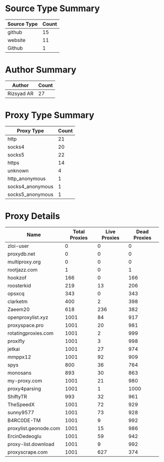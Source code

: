 # Source Type Summary

| Source Type | Count |
|-------------|-------|
| github | 15 |
| website | 11 |
| Github | 1 |


# Author Summary

| Author | Count |
|--------|-------|
| Rizsyad AR | 27 |


# Proxy Type Summary

| Proxy Type | Count |
|------------|-------|
| http | 21 |
| socks4 | 20 |
| socks5 | 22 |
| https | 14 |
| unknown | 4 |
| http_anonymous | 1 |
| socks4_anonymous | 1 |
| socks5_anonymous | 1 |


# Proxy Details

| Name | Total Proxies | Live Proxies | Dead Proxies |
|------|---------------|--------------|---------------|
| zloi-user | 0 | 0 | 0 |
| proxydb.net | 0 | 0 | 0 |
| multiproxy.org | 0 | 0 | 0 |
| rootjazz.com | 1 | 0 | 1 |
| hookzof | 166 | 0 | 166 |
| roosterkid | 219 | 13 | 206 |
| opsxcq | 343 | 0 | 343 |
| clarketm | 400 | 2 | 398 |
| Zaeem20 | 618 | 236 | 382 |
| openproxylist.xyz | 1001 | 84 | 917 |
| proxyspace.pro | 1001 | 20 | 981 |
| rotatingproxies.com | 1001 | 2 | 999 |
| proxifly | 1001 | 3 | 998 |
| jetkai | 1001 | 27 | 974 |
| mmppx12 | 1001 | 92 | 909 |
| spys | 800 | 36 | 764 |
| monosans | 893 | 30 | 863 |
| my-proxy.com | 1001 | 21 | 980 |
| proxy4parsing | 1001 | 1 | 1000 |
| ShiftyTR | 993 | 32 | 961 |
| TheSpeedX | 1001 | 72 | 929 |
| sunny9577 | 1001 | 73 | 928 |
| B4RC0DE-TM | 1001 | 9 | 992 |
| proxylist.geonode.com | 1001 | 15 | 986 |
| ErcinDedeoglu | 1001 | 59 | 942 |
| proxy-list.download | 1001 | 9 | 992 |
| proxyscrape.com | 1001 | 627 | 374 |
